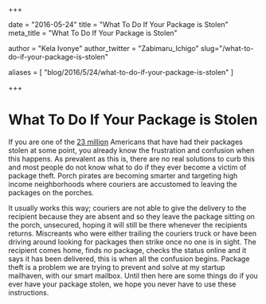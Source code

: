 +++

date = "2016-05-24"
title = "What To Do If Your Package is Stolen"
meta_title = "What To Do If Your Package is Stolen"

author = "Kela Ivonye"
author_twitter = "Zabimaru_Ichigo"
slug="/what-to-do-if-your-package-is-stolen"


aliases = [
 "blog/2016/5/24/what-to-do-if-your-package-is-stolen"
]

+++

# What To Do If Your Package is Stolen

If you are one of the [23 million](https://medium.com/@Kela/the-rise-of-porch-pirates-da9629f01b43) Americans that have had their packages stolen at some point, you already know the frustration and confusion when this happens. As prevalent as this is, there are no real solutions to curb this and most people do not know what to do if they ever become a victim of package theft. Porch pirates are becoming smarter and targeting high income neighborhoods where couriers are accustomed to leaving the packages on the porches.

It usually works this way; couriers are not able to give the delivery to the recipient because they are absent and so they leave the package sitting on the porch, unsecured, hoping it will still be there whenever the recipients returns. Miscreants who were either trailing the couriers truck or have been driving around looking for packages then strike once no one is in sight. The recipient comes home, finds no package, checks the status online and it says it has been delivered, this is when all the confusion begins. Package theft is a problem we are trying to prevent and solve at my startup mailhaven, with our smart mailbox. Until then here are some things do if you ever have your package stolen, we hope you never have to use these instructions.

